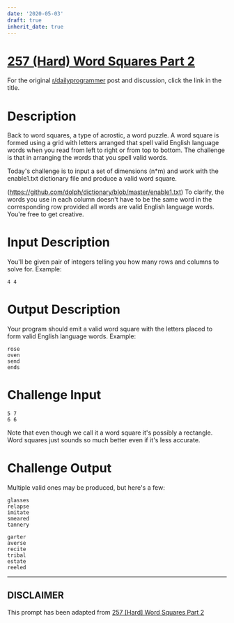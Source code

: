 ```yaml
---
date: '2020-05-03'
draft: true
inherit_date: true
---
```


# [257 (Hard) Word Squares Part 2](https://www.reddit.com/r/dailyprogrammer/comments/49yv3p/20160311_challenge_257_hard_word_squares_part_2/)

For the original [r/dailyprogrammer](https://www.reddit.com/r/dailyprogrammer/) post and discussion, click the link in the title.

# Description
Back to word squares, a type of acrostic, a word puzzle. A word square is formed using a grid with letters arranged that spell valid English language words when you read from left to right or from top to bottom. The challenge is that in arranging the words that you spell valid words.

Today's challenge is to input a set of dimensions (n*m) and work with the enable1.txt dictionary file and produce a valid word square. 

(https://github.com/dolph/dictionary/blob/master/enable1.txt)
To clarify, the words you use in each column doesn't have to be the same word in the corresponding row provided all words are valid English language words. You're free to get creative. 

# Input Description
You'll be given pair of integers telling you how many rows and columns to solve for. Example:


```
4 4
```
# Output Description
Your program should emit a valid word square with the letters placed to form valid English language words. Example:


```
rose
oven
send
ends
```
# Challenge Input

```
5 7
6 6
```
Note that even though we call it a word square it's possibly a rectangle. Word squares just sounds so much better even if it's less accurate.

# Challenge Output
Multiple valid ones may be produced, but here's a few:


```
glasses
relapse
imitate
smeared
tannery

garter
averse
recite
tribal
estate
reeled
```

----
## **DISCLAIMER**
This prompt has been adapted from [257 [Hard] Word Squares Part 2](https://www.reddit.com/r/dailyprogrammer/comments/49yv3p/20160311_challenge_257_hard_word_squares_part_2/
)
